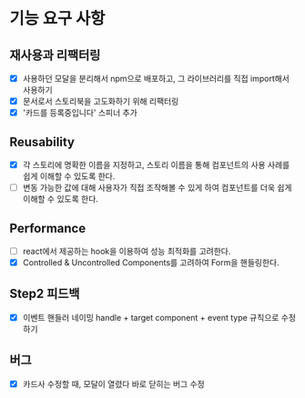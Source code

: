 # 기능 요구 사항

## 재사용과 리팩터링

- [x] 사용하던 모달을 분리해서 npm으로 배포하고, 그 라이브러리를 직접 import해서 사용하기
- [x] 문서로서 스토리북을 고도화하기 위해 리팩터링
- [x] '카드를 등록중입니다' 스피너 추가

## Reusability

- [x] 각 스토리에 명확한 이름을 지정하고, 스토리 이름을 통해 컴포넌트의 사용 사례를 쉽게 이해할 수 있도록 한다.
- [ ] 변동 가능한 값에 대해 사용자가 직접 조작해볼 수 있게 하여 컴포넌트를 더욱 쉽게 이해할 수 있도록 한다.

## Performance

- [ ] react에서 제공하는 hook을 이용하여 성능 최적화를 고려한다.
- [x] Controlled & Uncontrolled Components를 고려하여 Form을 핸들링한다.

## Step2 피드백

- [x] 이벤트 핸들러 네이밍 handle + target component + event type 규칙으로 수정하기

## 버그

- [x] 카드사 수정할 때, 모달이 열렸다 바로 닫히는 버그 수정
